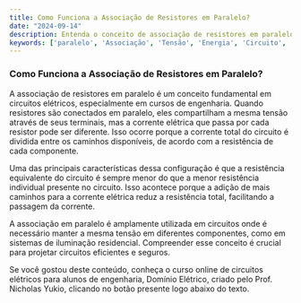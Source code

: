 ```yaml
---
title: Como Funciona a Associação de Resistores em Paralelo?
date: "2024-09-14"
description: Entenda o conceito de associação de resistores em paralelo e sua importância em circuitos elétricos.
keywords: ['paralelo', 'Associação', 'Tensão', 'Energia', 'Circuito', 'Lei']
---
```


### Como Funciona a Associação de Resistores em Paralelo?

A associação de resistores em paralelo é um conceito fundamental em circuitos elétricos, especialmente em cursos de engenharia. Quando resistores são conectados em paralelo, eles compartilham a mesma tensão através de seus terminais, mas a corrente elétrica que passa por cada resistor pode ser diferente. Isso ocorre porque a corrente total do circuito é dividida entre os caminhos disponíveis, de acordo com a resistência de cada componente.

Uma das principais características dessa configuração é que a resistência equivalente do circuito é sempre menor do que a menor resistência individual presente no circuito. Isso acontece porque a adição de mais caminhos para a corrente elétrica reduz a resistência total, facilitando a passagem da corrente.

A associação em paralelo é amplamente utilizada em circuitos onde é necessário manter a mesma tensão em diferentes componentes, como em sistemas de iluminação residencial. Compreender esse conceito é crucial para projetar circuitos eficientes e seguros.

Se você gostou deste conteúdo, conheça o curso online de circuitos elétricos para alunos de engenharia, Domínio Elétrico, criado pelo Prof. Nicholas Yukio, clicando no botão presente logo abaixo do texto.